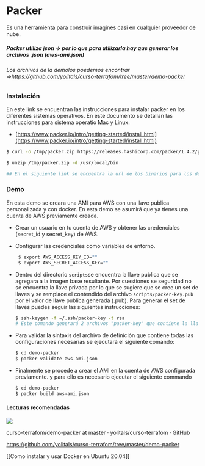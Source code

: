 # Packer

Es una herramienta para construir imagines casi en cualquier proveedor de nube.

##### Packer utiliza json => por lo que para utilizarla hay que generar los archivos .json (aws-ami.json)

###### Los archivos de la demolos poedemos encontrar =>https://github.com/yolitals/curso-terrafom/tree/master/demo-packer

### Instalación

En este link se encuentran las instrucciones para instalar packer en los diferentes sistemas operativos. En este documento se detallan las instrucciones para sistema operatio Mac y Linux.

-   [https://www.packer.io/intro/getting-started/install.html](https://www.packer.io/intro/getting-started/install.html)

```sh
$ curl -o /tmp/packer.zip https://releases.hashicorp.com/packer/1.4.2/packer_1.4.2_darwin_amd64.zip 

$ unzip /tmp/packer.zip -d /usr/local/bin

## En el siguiente link se encuentra la url de los binarios para los demas sistemas operativos https://www.packer.io/downloads.html
```

### Demo

En esta demo se creara una AMI para AWS con una llave publica personalizada y con docker. En esta demo se asumirá que ya tienes una cuenta de AWS previamente creada.

-   Crear un usuario en tu cuenta de AWS y obtener las credenciales (secret\_id y secret\_key) de AWS.
-   Configurar las credenciales como variables de entorno.
    
    ```sh
     $ export AWS_ACCESS_KEY_ID=""
     $ export AWS_SECRET_ACCESS_KEY=""
    ```
    
-   Dentro del directorio `scripts`se encuentra la llave publica que se agregara a la imagen base resultante. Por cuestiones se seguridad no se encuentra la llave privada por lo que se sugiere que se cree un set de llaves y se remplace el contendido del archivo `scripts/packer-key.pub` por el valor de llave publica generada (.pub). Para generar el set de llaves puedes seguir las siguientes instrucciones:
    
    ```sh
    $ ssh-keygen -f ~/.ssh/packer-key -t rsa
    # Este comando generará 2 archivos "packer-key" que contiene la llave privada y "packer-key.pub" que contiene la llave publica, el contenido de esta es el que e reemplazara en el archivo "scripts/packer-key.pub" dentro de esta carpeta.
    ```
    
-   Para validar la sintaxis del archivo de definición que contiene todas las configuraciones necesarias se ejecutará el siguiente comando:
    
    ```sh
    $ cd demo-packer
    $ packer validate aws-ami.json
    ```
    
-   Finalmente se procede a crear el AMI en la cuenta de AWS configurada previamente. y para ello es necesario ejecutar el siguiente commando
    
    ```sh
    $ cd demo-packer
    $ packer build aws-ami.json
    ```
    

#### Lecturas recomendadas

![](https://www.google.com/s2/favicons?domain=https://github.githubassets.com/favicon.ico)

curso-terrafom/demo-packer at master · yolitals/curso-terrafom · GitHub

https://github.com/yolitals/curso-terrafom/tree/master/demo-packer

[[Como instalar y usar Docker en Ubuntu 20.04]]